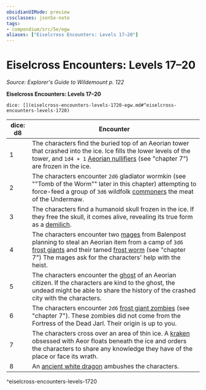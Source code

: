```yaml
---
obsidianUIMode: preview
cssclasses: json5e-note
tags:
- compendium/src/5e/egw
aliases: ["Eiselcross Encounters: Levels 17–20"]
---
```

# Eiselcross Encounters: Levels 17–20
*Source: Explorer's Guide to Wildemount p. 122* 

**Eiselcross Encounters: Levels 17–20**

`dice: [](eiselcross-encounters-levels-1720-egw.md#^eiselcross-encounters-levels-1720)`

| dice: d8 | Encounter |
|----------|-----------|
| 1 | The characters find the buried top of an Aeorian tower that crashed into the ice. Ice fills the lower levels of the tower, and `1d4 + 1` [Aeorian nullifiers](/3-Mechanics/CLI/bestiary/monstrosity/aeorian-nullifier-egw.md) (see "chapter 7") are frozen in the ice. |
| 2 | The characters encounter `2d6` gladiator wormkin (see ""Tomb of the Worm"" later in this chapter) attempting to force-feed a group of `3d6` wildfolk [commoners](/3-Mechanics/CLI/bestiary/humanoid/commoner.md) the meat of the Undermaw. |
| 3 | The characters find a humanoid skull frozen in the ice. If they free the skull, it comes alive, revealing its true form as a [demilich](/3-Mechanics/CLI/bestiary/undead/demilich.md). |
| 4 | The characters encounter two [mages](/3-Mechanics/CLI/bestiary/humanoid/mage.md) from Balenpost planning to steal an Aeorian item from a camp of `3d6` [frost giants](/3-Mechanics/CLI/bestiary/giant/frost-giant.md) and their tamed [frost worm](/3-Mechanics/CLI/bestiary/monstrosity/frost-worm-egw.md) (see "chapter 7") The mages ask for the characters' help with the heist. |
| 5 | The characters encounter the [ghost](/3-Mechanics/CLI/bestiary/undead/ghost.md) of an Aeorian citizen. If the characters are kind to the ghost, the undead might be able to share the history of the crashed city with the characters. |
| 6 | The characters encounter `2d6` [frost giant zombies](/3-Mechanics/CLI/bestiary/undead/frost-giant-zombie-egw.md) (see "chapter 7"). These zombies did not come from the Fortress of the Dead Jarl. Their origin is up to you. |
| 7 | The characters cross over an area of thin ice. A [kraken](/3-Mechanics/CLI/bestiary/monstrosity/kraken.md) obsessed with Aeor floats beneath the ice and orders the characters to share any knowledge they have of the place or face its wrath. |
| 8 | An [ancient white dragon](/3-Mechanics/CLI/bestiary/dragon/ancient-white-dragon.md) ambushes the characters. |
^eiselcross-encounters-levels-1720